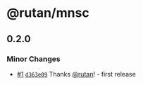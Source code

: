 # @rutan/mnsc

## 0.2.0

### Minor Changes

- [#1](https://github.com/rutan/mnsc/pull/1) [`d363e09`](https://github.com/rutan/mnsc/commit/d363e0944b16572ae29dbbfcf6123e4820de8208) Thanks [@rutan](https://github.com/rutan)! - first release
